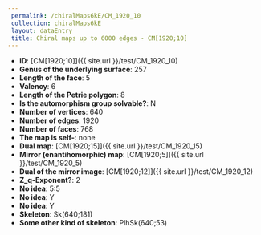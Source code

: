 ```yaml
--- 
 permalink: /chiralMaps6kE/CM_1920_10 
 collection: chiralMaps6kE
 layout: dataEntry
 title: Chiral maps up to 6000 edges - CM[1920;10]
---
```


- **ID**: [CM[1920;10]]({{ site.url }}/test/CM_1920_10)
- **Genus of the underlying surface**: 257
- **Length of the face**: 5
- **Valency**: 6
- **Length of the Petrie polygon**: 8
- **Is the automorphism group solvable?**: N
- **Number of vertices**: 640
- **Number of edges**: 1920
- **Number of faces**: 768
- **The map is self-**: none
- **Dual map**: [CM[1920;15]]({{ site.url }}/test/CM_1920_15)
- **Mirror (enantihomorphic) map**: [CM[1920;5]]({{ site.url }}/test/CM_1920_5)
- **Dual of the mirror image**: [CM[1920;12]]({{ site.url }}/test/CM_1920_12)
- **Z_q-Exponent?**: 2
- **No idea**:  5:5
- **No idea**: Y
- **No idea**: Y
- **Skeleton**: Sk(640;181)
- **Some other kind of skeleton**: PlhSk(640;53)
